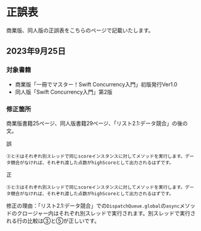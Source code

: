 # 正誤表

商業版、同人版の正誤表をこちらのページで記載いたします。


## 2023年9月25日

### 対象書籍

* 商業版「一冊でマスター！Swift Concurrency入門」初版発行Ver1.0
* 同人版「Swift Concurrency入門」第2版


### 修正箇所

商業版書籍25ページ、同人版書籍29ページ、「リスト2.1:データ競合」の後の文。

誤
```
③と④はそれぞれ別スレッドで同じscoreインスタンスに対してメソッドを実行します。データ競合がなければ、それぞれ渡した点数がhighScoreとして出力されるはずです。
```

正
```
③と⑤はそれぞれ別スレッドで同じscoreインスタンスに対してメソッドを実行します。データ競合がなければ、それぞれ渡した点数がhighScoreとして出力されるはずです。
```

修正の理由：「リスト2.1:データ競合」での`DispatchQueue.global`の`async`メソッドのクロージャー内はそれぞれ別スレッドで実行されます。別スレッドで実行される行の比較は③と⑤が正しいです。


